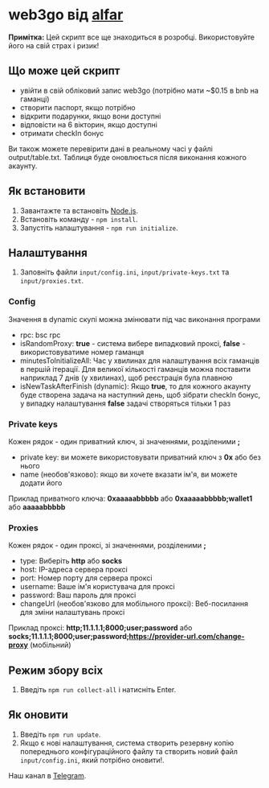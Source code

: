 # web3go від [alfar](https://t.me/+FozX3VZA0RIyNWY6)

**Примітка:** Цей скрипт все ще знаходиться в розробці. Використовуйте його на свій страх і ризик!

## Що може цей скрипт
- увійти в свій обліковий запис web3go (потрібно мати ~$0.15 в bnb на гаманці)
- створити паспорт, якщо потрібно
- відкрити подарунки, якщо вони доступні
- відповісти на 6 вікторин, якщо доступні
- отримати checkIn бонус

Ви також можете перевірити дані в реальному часі у файлі output/table.txt. Таблиця буде оновлюється після виконання кожного акаунту.

## Як встановити
1. Завантажте та встановіть [Node.js](https://nodejs.org/en/download).
1. Встановіть команду - `npm install`.
1. Запустіть налаштування - `npm run initialize`.

## Налаштування
1. Заповніть файли `input/config.ini`, `input/private-keys.txt` та `input/proxies.txt`.

### Config
Значення в dynamic скупі можна змінювати під час виконання програми

- rpc: bsc rpc
- isRandomProxy:  __true__ - система вибере випадковий проксі, __false__ - використовуватиме номер гаманця
- minutesToInitializeAll: Час у хвилинах для налаштування всіх гаманців в першій ітерації. Для великої кількості гаманців можна поставити наприклад 7 днів (у хвилинах), щоб реєстрація була плавною
- isNewTaskAfterFinish (dynamic): Якщо __true__, то для кожного акаунту буде створена задача на наступний день, щоб зібрати checkIn бонус, у випадку налаштування __false__ задачі створяться тільки 1 раз

### Private keys
Кожен рядок - один приватний ключ, зі значеннями, розділеними **;**
- private key: ви можете використовувати приватний ключ з __0x__ або без нього
- name (необов'язково): якщо ви хочете вказати ім'я, ви можете додати його

Приклад приватного ключа: __0xaaaaabbbbb__ або __0xaaaaabbbbb;wallet1__ або __aaaaabbbbb__

### Proxies
Кожен рядок - один проксі, зі значеннями, розділеними **;**
- type: Виберіть __http__ або __socks__
- host: IP-адреса сервера проксі
- port: Номер порту для сервера проксі
- username: Ваше ім'я користувача для проксі
- password: Ваш пароль для проксі
- changeUrl (необов'язково для мобільного проксі): Веб-посилання для зміни налаштувань проксі

Приклад проксі: __http;11.1.1.1;8000;user;password__ або __socks;11.1.1.1;8000;user;password;https://provider-url.com/change-proxy__ (мобільний)

## Режим збору всіх
1. Введіть `npm run collect-all` і натисніть Enter.

## Як оновити
1. Введіть `npm run update`.
1. Якщо є нові налаштування, система створить резервну копію попереднього конфігураційного файлу та створить новий файл `input/config.ini`, який потрібно оновити!.

Наш канал в [Telegram](https://t.me/+FozX3VZA0RIyNWY6).
